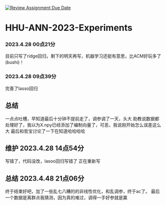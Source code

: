 [![Review Assignment Due Date](https://classroom.github.com/assets/deadline-readme-button-24ddc0f5d75046c5622901739e7c5dd533143b0c8e959d652212380cedb1ea36.svg)](https://classroom.github.com/a/71o9wHBN)
# HHU-ANN-2023-Experiments
### 2023.4.28 00点21分
目前只写了ridge回归，剩下的明天再写，机器学习还挺有意思，比ACM好玩多了(bushi)！
### 2023.4.28 09点39分
完善了lasso回归

## 总结
一点点吐槽，早知道最后十分钟不提前走了，调参调了一天，头大
助教说数据都处理好了，我以为X.npy已经添加了编制向量了，可恶，我说刚开始怎么误差这么大
最后和哲宝讨论了一下在知道哈哈哈哈

## 维护 2023.4.28 14点54分
写错了，代码没改，lasoo回归写错了
正在重新写

## 总结 2023.4.48 21点06分
终于结束好吧，加了一些乱七八糟的的非线性优化，和乱调参，终于ac了。
最后一个数据是离群点我猜测，因为真的难过，调得一手好参就是赢